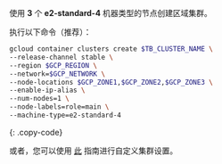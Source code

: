 使用 **3** 个 **e2-standard-4** 机器类型的节点创建区域集群。

执行以下命令（推荐）：

```bash
gcloud container clusters create $TB_CLUSTER_NAME \
--release-channel stable \
--region $GCP_REGION \
--network=$GCP_NETWORK \
--node-locations $GCP_ZONE1,$GCP_ZONE2,$GCP_ZONE3 \
--enable-ip-alias \
--num-nodes=1 \
--node-labels=role=main \
--machine-type=e2-standard-4
```
{: .copy-code}

或者，您可以使用 [此](https://cloud.google.com/kubernetes-engine/docs/how-to/creating-a-regional-cluster) 指南进行自定义集群设置。